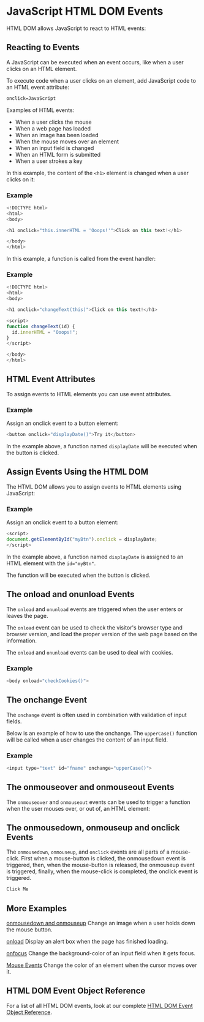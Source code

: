 # JavaScript HTML DOM Events
HTML DOM allows JavaScript to react to HTML events:


## Reacting to Events
A JavaScript can be executed when an event occurs, like when a user clicks on an HTML element.

To execute code when a user clicks on an element, add JavaScript code to an HTML event attribute:

```html
onclick=JavaScript
```

Examples of HTML events:

* When a user clicks the mouse
* When a web page has loaded
* When an image has been loaded
* When the mouse moves over an element
* When an input field is changed
* When an HTML form is submitted
* When a user strokes a key

In this example, the content of the `<h1>` element is changed when a user clicks on it:

### Example
```js
<!DOCTYPE html>
<html>
<body>

<h1 onclick="this.innerHTML = 'Ooops!'">Click on this text!</h1>

</body>
</html>
```

In this example, a function is called from the event handler:

### Example
```js
<!DOCTYPE html>
<html>
<body>

<h1 onclick="changeText(this)">Click on this text!</h1>

<script>
function changeText(id) {
  id.innerHTML = "Ooops!";
}
</script>

</body>
</html>
```



## HTML Event Attributes
To assign events to HTML elements you can use event attributes.

### Example
Assign an onclick event to a button element:

```js
<button onclick="displayDate()">Try it</button>
```

In the example above, a function named `displayDate` will be executed when the button is clicked.


## Assign Events Using the HTML DOM
The HTML DOM allows you to assign events to HTML elements using JavaScript:

### Example
Assign an onclick event to a button element:
```js
<script>
document.getElementById("myBtn").onclick = displayDate;
</script>
```

In the example above, a function named `displayDate` is assigned to an HTML element with the `id="myBtn"`.

The function will be executed when the button is clicked.


## The onload and onunload Events
The `onload` and `onunload` events are triggered when the user enters or leaves the page.

The `onload` event can be used to check the visitor's browser type and browser version, and load the proper version of the web page based on the information.

The `onload` and `onunload` events can be used to deal with cookies.

### Example
```js
<body onload="checkCookies()">
```


## The onchange Event
The `onchange` event is often used in combination with validation of input fields.

Below is an example of how to use the onchange. The `upperCase()` function will be called when a user changes the content of an input field.

### Example
```js
<input type="text" id="fname" onchange="upperCase()">
```


## The onmouseover and onmouseout Events
The `onmouseover` and `onmouseout` events can be used to trigger a function when the user mouses over, or out of, an HTML element:


## The onmousedown, onmouseup and onclick Events
The `onmousedown`, `onmouseup`, and `onclick` events are all parts of a mouse-click. First when a mouse-button is clicked, the onmousedown event is triggered, then, when the mouse-button is released, the onmouseup event is triggered, finally, when the mouse-click is completed, the onclick event is triggered.
```html
Click Me
```


## More Examples
[onmousedown and onmouseup](https://www.w3schools.com/js/tryit.asp?filename=tryjs_event_onmousedown)
Change an image when a user holds down the mouse button.

[onload](https://www.w3schools.com/js/tryit.asp?filename=tryjs_event_onload)
Display an alert box when the page has finished loading.

[onfocus](https://www.w3schools.com/js/tryit.asp?filename=tryjs_event_onfocus)
Change the background-color of an input field when it gets focus.

[Mouse Events](https://www.w3schools.com/js/tryit.asp?filename=tryjs_event_onmouse)
Change the color of an element when the cursor moves over it.


## HTML DOM Event Object Reference
For a list of all HTML DOM events, look at our complete [HTML DOM Event Object Reference](https://www.w3schools.com/jsref/dom_obj_event.asp).